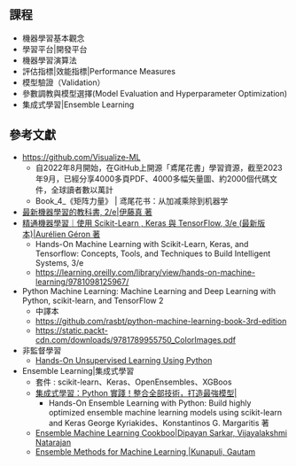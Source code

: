 ## 課程
- 機器學習基本觀念
- 學習平台|開發平台
- 機器學習演算法
- 評估指標|效能指標|Performance Measures
- 模型驗證（Validation）
- 參數調教與模型選擇(Model Evaluation and Hyperparameter Optimization)
- 集成式學習|Ensemble Learning

## 參考文獻
- https://github.com/Visualize-ML
  - 自2022年8月開始，在GitHub上開源「鳶尾花書」學習資源，截至2023年9月，已經分享4000多頁PDF、4000多幅矢量圖、約2000個代碼文件，全球讀者數以萬計
  - Book_4_《矩阵力量》 | 鸢尾花书：从加减乘除到机器学 
- [最新機器學習的教科書, 2/e|伊藤真 著](https://www.tenlong.com.tw/products/9786267383889?list_name=lv)
- [精通機器學習｜使用 Scikit-Learn , Keras 與 TensorFlow, 3/e (最新版本)|Aurélien Géron 著 ](https://www.tenlong.com.tw/products/9786263246676?list_name=srh)
  - Hands-On Machine Learning with Scikit-Learn, Keras, and Tensorflow: Concepts, Tools, and Techniques to Build Intelligent Systems, 3/e
  - https://learning.oreilly.com/library/view/hands-on-machine-learning/9781098125967/ 
- Python Machine Learning: Machine Learning and Deep Learning with Python, scikit-learn, and TensorFlow 2
  - 中譯本
  - https://github.com/rasbt/python-machine-learning-book-3rd-edition
  - https://static.packt-cdn.com/downloads/9781789955750_ColorImages.pdf
- 非監督學習
  - [Hands-On Unsupervised Learning Using Python]() 
- Ensemble Learning|集成式學習
  - 套件 : scikit-learn、Keras、OpenEnsembles、XGBoos
  - [集成式學習：Python 實踐！整合全部技術，打造最強模型|](https://www.tenlong.com.tw/products/9789863126942?list_name=srh)
    - Hands-On Ensemble Learning with Python: Build highly optimized ensemble machine learning models using scikit-learn and Keras
George Kyriakides、Konstantinos G. Margaritis 著
  - [Ensemble Machine Learning Cookboo|Dipayan Sarkar, Vijayalakshmi Natarajan ]()
  - [Ensemble Methods for Machine Learning |Kunapuli, Gautam ]() 
